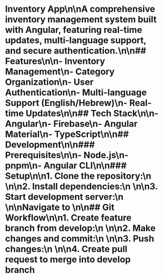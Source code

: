 # Inventory App\n\nA comprehensive inventory management system built with Angular, featuring real-time updates, multi-language support, and secure authentication.\n\n## Features\n\n- Inventory Management\n- Category Organization\n- User Authentication\n- Multi-language Support (English/Hebrew)\n- Real-time Updates\n\n## Tech Stack\n\n- Angular\n- Firebase\n- Angular Material\n- TypeScript\n\n## Development\n\n### Prerequisites\n\n- Node.js\n- pnpm\n- Angular CLI\n\n### Setup\n\n1. Clone the repository:\n   \n\n2. Install dependencies:\n   \n\n3. Start development server:\n   \n\nNavigate to \n\n## Git Workflow\n\n1. Create feature branch from develop:\n   \n\n2. Make changes and commit:\n   \n\n3. Push changes:\n   \n\n4. Create pull request to merge into develop branch
